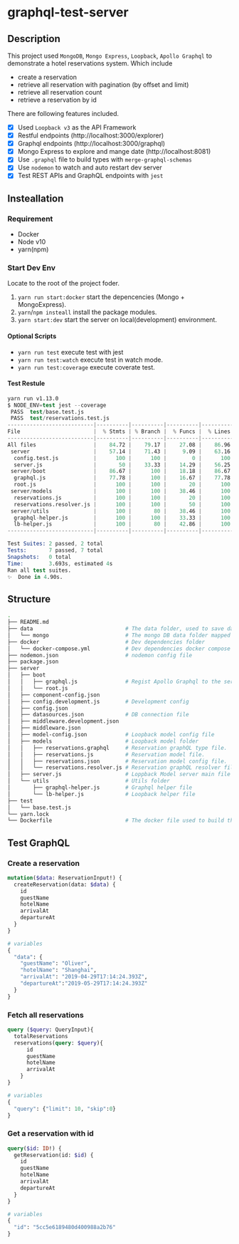 # graphql-test-server

## Description

This project used `MongoDB`, `Mongo Express`, `Loopback`, `Apollo Graphql` to demonstrate a hotel reservations system. Which include

- create a reservation
- retrieve all reservation with pagination (by offset and limit)
- retrieve all reservation count
- retrieve a reservation by id

There are following features included.

- [x] Used `Loopback v3` as the API Framework
- [x] Restful endpoints (http://localhost:3000/explorer)
- [x] Graphql endpoints (http://localhost:3000/graphql)
- [x] Mongo Express to explore and mange date (http://localhost:8081)
- [x] Use `.graphql` file to build types with `merge-graphql-schemas`
- [x] Use `nodemon` to watch and auto restart dev server
- [x] Test REST APIs and GraphQL endpoints with `jest`

## Insteallation

### Requirement

- Docker
- Node v10
- yarn(npm)

### Start Dev Env

Locate to the root of the project foder.

1. `yarn run start:docker` start the depencencies (Mongo + MongoExpress).
2. `yarn`/`npm insteall` install the package modules.
3. `yarn start:dev` start the server on local(development) environment.

#### Optional Scripts

- `yarn run test` execute test with jest
- `yarn run test:watch` execute test in watch mode.
- `yarn run test:coverage` execute coverate test.

#### Test Restule

```s
yarn run v1.13.0
$ NODE_ENV=test jest --coverage
 PASS  test/base.test.js
 PASS  test/reservations.test.js
---------------------------|----------|----------|----------|----------|-------------------|
File                       |  % Stmts | % Branch |  % Funcs |  % Lines | Uncovered Line #s |
---------------------------|----------|----------|----------|----------|-------------------|
All files                  |    84.72 |    79.17 |    27.08 |    86.96 |                   |
 server                    |    57.14 |    71.43 |     9.09 |    63.16 |                   |
  config.test.js           |      100 |      100 |        0 |      100 |                   |
  server.js                |       50 |    33.33 |    14.29 |    56.25 |... 19,20,21,22,23 |
 server/boot               |    86.67 |      100 |    18.18 |    86.67 |                   |
  graphql.js               |    77.78 |      100 |    16.67 |    77.78 |             19,20 |
  root.js                  |      100 |      100 |       20 |      100 |                   |
 server/models             |      100 |      100 |    38.46 |      100 |                   |
  reservations.js          |      100 |      100 |       20 |      100 |                   |
  reservations.resolver.js |      100 |      100 |       50 |      100 |                   |
 server/utils              |      100 |       80 |    38.46 |      100 |                   |
  graphql-helper.js        |      100 |      100 |    33.33 |      100 |                   |
  lb-helper.js             |      100 |       80 |    42.86 |      100 |                16 |
---------------------------|----------|----------|----------|----------|-------------------|

Test Suites: 2 passed, 2 total
Tests:       7 passed, 7 total
Snapshots:   0 total
Time:        3.693s, estimated 4s
Ran all test suites.
✨  Done in 4.90s.
```

## Structure

```bash
.
├── README.md
├── data                             # The data folder, used to save data for this project
│   └── mongo                        # The mongo DB data folder mapped folder.(delete this folder to flush DB)
├── docker                           # Dev dependencies folder
│   └── docker-compose.yml           # Dev dependencies docker compose files
├── nodemon.json                     # nodemon config file
├── package.json
├── server
│   ├── boot
│   │   ├── graphql.js               # Regist Apollo Graphql to the server
│   │   └── root.js
│   ├── component-config.json
│   ├── config.development.js        # Development config
│   ├── config.json
│   ├── datasources.json             # DB connection file
│   ├── middleware.development.json
│   ├── middleware.json
│   ├── model-config.json            # Loopback model config file
│   ├── models                       # Loopback model folder
│   │   ├── reservations.graphql     # Reservation graphQL type file.
│   │   ├── reservations.js          # Reservation model file.
│   │   ├── reservations.json        # Reservation model config file.
│   │   └── reservations.resolver.js # Reservation graphQL resolver file.
│   ├── server.js                    # Loppback Model server main file
│   └── utils                        # Utils folder
│       ├── graphql-helper.js        # Graphql helper file
│       └── lb-helper.js             # Loopback helper file
├── test
│   └── base.test.js
└── yarn.lock
└── Dockerfile                       # The docker file used to build the docker image of this project.
```

## Test GraphQL

### Create a reservation

```graphql
mutation($data: ReservationInput!) {
  createReservation(data: $data) {
    id
    guestName
    hotelName
    arrivalAt
    departureAt
  }
}

# variables
{
  "data": {
    "guestName": "Oliver",
    "hotelName": "Shanghai",
    "arrivalAt": "2019-04-29T17:14:24.393Z",
    "departureAt":"2019-05-29T17:14:24.393Z"
  }
}
```

### Fetch all reservations

```graphql
query ($query: QueryInput){
  totalReservations
  reservations(query: $query){
      id
      guestName
      hotelName
      arrivalAt
    }
}

# variables
{
  "query": {"limit": 10, "skip":0}
}
```

### Get a reservation with id

```graphql
query($id: ID!) {
  getReservation(id: $id) {
    id
    guestName
    hotelName
    arrivalAt
    departureAt
  }
}

# variables
{
  "id": "5cc5e6189480d400988a2b76"
}

```
